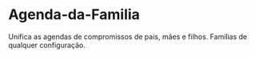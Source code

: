 # Agenda-da-Familia
Unifica as agendas de compromissos de pais, mães e filhos. Famílias de qualquer configuração. 
